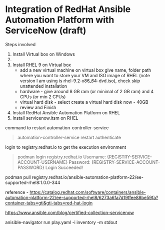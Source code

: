 # Integration of RedHat Ansible Automation Platform with ServiceNow (draft)
Steps involved 

1. Install Virtual box on Windows
2. 
3. Install RHEL 9 on Virtual box
   - add a new virtual machine on virtual box
      give name, folder path where you want to store your VM and ISO image of RHEL (note version I am using is rhel-9.2-x86_64-dvd.iso), check skip unattended installation
   - hardware - give around 8 GB ram (or minimal of 2 GB ram) and 4 CPUs (or min 2 CPUs)
   - virtual hard disk - select create a virtual hard disk now - 40GB
   - review and Finish
5. Install RedHat Ansible Automation Platform on RHEL
6. Install servicenow.itsm on RHEL

command to restart automation-controller-service 
> automation-controller-service restart
> authenticate
>
login to registry.redhat.io to get the execution environment
> podman login registry.redhat.io
  Username: {REGISTRY-SERVICE-ACCOUNT-USERNAME}
  Password: {REGISTRY-SERVICE-ACCOUNT-PASSWORD}
  Login Succeeded!

  podman pull registry.redhat.io/ansible-automation-platform-22/ee-supported-rhel8:1.0.0-344

  reference - https://catalog.redhat.com/software/containers/ansible-automation-platform-22/ee-supported-rhel8/6273a6fa7d19ffee88be59fa?container-tabs=gti&gti-tabs=red-hat-login


  https://www.ansible.com/blog/certified-collection-servicenow


  anisible-navigator run play.yaml -i inventory -m stdout 

  
